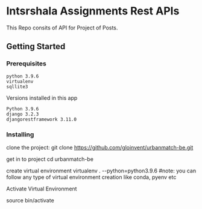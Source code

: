 # Intsrshala Assignments Rest APIs
This Repo consits of API for Project of Posts.

## Getting Started

### Prerequisites
```
python 3.9.6
virtualenv
sqllite3
```

Versions installed in this app
```
Python 3.9.6
django 3.2.3
djangorestframework 3.11.0

```
### Installing
clone the project:
git clone https://github.com/gloinvent/urbanmatch-be.git

get in to project
cd urbanmatch-be


create virtual environment
virtualenv . --python=python3.9.6  #note: you can follow any type of virtual environment creation like conda, pyenv etc

Activate Virtual Environment

source bin/activate
